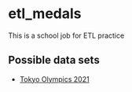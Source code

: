 # etl_medals

This is a school job for ETL practice


## Possible data sets

- [Tokyo Olympics 2021](https://www.kaggle.com/arjunprasadsarkhel/2021-olympics-in-tokyo)
